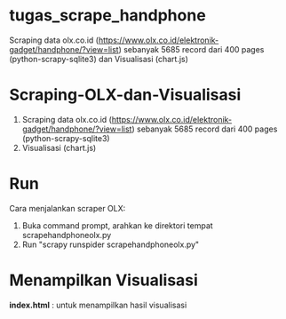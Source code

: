 # tugas_scrape_handphone
Scraping data olx.co.id (https://www.olx.co.id/elektronik-gadget/handphone/?view=list) sebanyak 5685 record dari 400 pages (python-scrapy-sqlite3) dan Visualisasi (chart.js)

# Scraping-OLX-dan-Visualisasi
1) Scraping data olx.co.id (https://www.olx.co.id/elektronik-gadget/handphone/?view=list) sebanyak 5685 record dari 400 pages (python-scrapy-sqlite3) 
2) Visualisasi (chart.js)

# Run
Cara menjalankan scraper OLX:
1. Buka command prompt, arahkan ke direktori tempat scrapehandphoneolx.py 
2. Run "scrapy runspider scrapehandphoneolx.py"

# Menampilkan Visualisasi
<b>index.html</b> : untuk menampilkan hasil visualisasi
